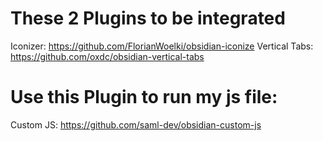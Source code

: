 
# These 2 Plugins to be integrated

Iconizer: https://github.com/FlorianWoelki/obsidian-iconize
Vertical Tabs: https://github.com/oxdc/obsidian-vertical-tabs


# Use this Plugin to run my js file:

Custom JS: https://github.com/saml-dev/obsidian-custom-js
